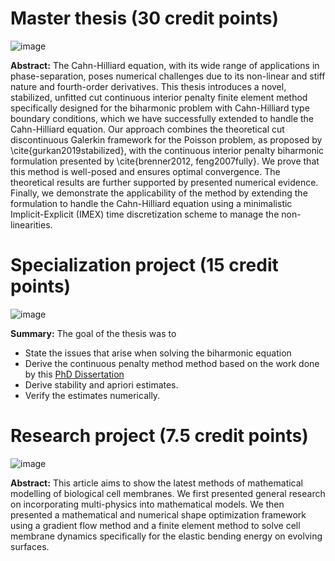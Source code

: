 # Master thesis (30 credit points) 
![image](https://github.com/isakhammer/master_thesis/assets/43385748/0b2e43c6-722c-444e-842a-dcf254963bf3)

**Abstract:** The Cahn-Hilliard equation, with its wide range of applications in phase-separation, poses numerical challenges due to its non-linear and stiff nature and fourth-order derivatives. This thesis introduces a novel, stabilized,
unfitted cut continuous interior penalty finite element method specifically designed for the biharmonic problem with Cahn-Hilliard type boundary conditions, which we have successfully extended to handle the Cahn-Hilliard equation. Our approach combines the theoretical cut
discontinuous Galerkin framework for the Poisson problem, as proposed by \cite{gurkan2019stabilized}, with the continuous interior penalty biharmonic formulation presented by \cite{brenner2012, feng2007fully}. We prove that this
method is well-posed and ensures optimal convergence. The theoretical results are further supported by presented numerical evidence. Finally, we demonstrate the applicability of the method by extending the formulation to handle the Cahn-Hilliard
equation using a minimalistic Implicit-Explicit (IMEX) time discretization scheme to manage the non-linearities.


# Specialization project (15 credit points) 
![image](https://github.com/isakhammer/master_thesis/assets/43385748/34e3115c-287a-475f-acb7-c9b510518389)

**Summary:** The goal of the thesis was to
- State the issues that arise when solving the biharmonic equation
- Derive the continuous penalty method method based on the work done by this [PhD Dissertation](https://digitalcommons.lsu.edu/gradschool_dissertations/1744/)
- Derive stability and apriori estimates.
- Verify the estimates numerically.


# Research project (7.5 credit points) 
![image](https://github.com/isakhammer/master_thesis/assets/43385748/54f6ae33-31db-4d64-83cc-26395e405e0a)

**Abstract:** This article aims to show the latest methods of mathematical modelling of biological cell membranes. We first presented general research on incorporating multi-physics into mathematical models. We then presented a mathematical and numerical shape optimization framework using a gradient flow method and a finite element method to solve cell membrane dynamics specifically for the elastic bending energy on evolving surfaces.



